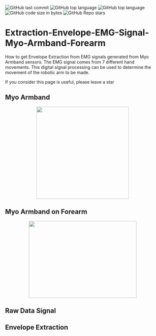 ![GitHub last commit](https://img.shields.io/github/last-commit/UFTHaq/Extraction-Envelope-EMG-Signal-Myo-Armband-Forearm?style=for-the-badge)
![GitHub top language](https://img.shields.io/github/languages/top/UFTHaq/Extraction-Envelope-EMG-Signal-Myo-Armband-Forearm?label=Python&logo=python&logoColor=white&style=for-the-badge)
![GitHub top language](https://img.shields.io/github/languages/top/UFTHaq/Extraction-Envelope-EMG-Signal-Myo-Armband-Forearm?logo=Jupyter&style=for-the-badge)
![GitHub code size in bytes](https://img.shields.io/github/languages/code-size/UFTHaq/Extraction-Envelope-EMG-Signal-Myo-Armband-Forearm?style=for-the-badge)
![GitHub Repo stars](https://img.shields.io/github/stars/UFTHaq/Extraction-Envelope-EMG-Signal-Myo-Armband-Forearm?color=red&style=for-the-badge)

# Extraction-Envelope-EMG-Signal-Myo-Armband-Forearm
How to get Envelope Extraction from EMG signals generated from Myo Armband sensors. The EMG signal comes from 7 different hand movements. This digital signal processing can be used to determine the movement of the robotic arm to be made.

If you consider this page is useful, please leave a star

## Myo Armband
<p align="center">
<img src="https://user-images.githubusercontent.com/104829519/213673258-a1f7efe1-59f5-4daa-95c6-db164ab327e4.png" width="300" height="300" />
</p>

## Myo Armband on Forearm
<p align="center">
<img src="https://user-images.githubusercontent.com/104829519/213673306-698f3999-ed47-4407-b104-14f29260f781.jpg" width="350" height="250" />
</p>

## Raw Data Signal

## Envelope Extraction

